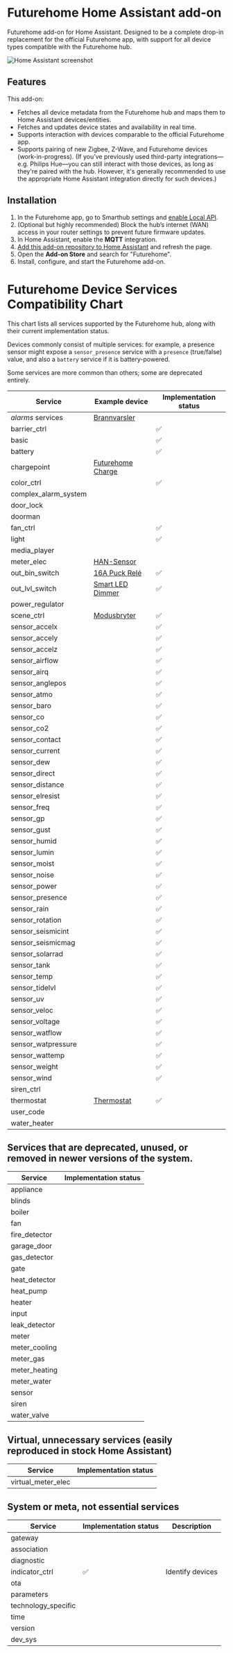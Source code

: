 # Futurehome Home Assistant add-on

Futurehome add-on for Home Assistant. Designed to be a complete drop-in replacement for the official Futurehome app, with support for all device types compatible with the Futurehome hub.

![Home Assistant screenshot](https://raw.githubusercontent.com/adrianjagielak/home-assistant-futurehome/refs/heads/master/assets/home_assistant_screenshot_dark_mode.jpg)

## Features

This add-on:

* Fetches all device metadata from the Futurehome hub and maps them to Home Assistant devices/entities.
* Fetches and updates device states and availability in real time.
* Supports interaction with devices comparable to the official Futurehome app.
* Supports pairing of new Zigbee, Z-Wave, and Futurehome devices (work-in-progress).
  (If you’ve previously used third-party integrations—e.g. Philips Hue—you can still interact with those devices, as long as they're paired with the hub. However, it's generally recommended to use the appropriate Home Assistant integration directly for such devices.)

<!--
todo: pairing
-->

## Installation

1. In the Futurehome app, go to Smarthub settings and [enable Local API](https://support.futurehome.no/hc/no/articles/360033256491-Local-API-access-over-MQTT-Beta).
2. (Optional but highly recommended) Block the hub’s internet (WAN) access in your router settings to prevent future firmware updates.
3. In Home Assistant, enable the **MQTT** integration.
4. [Add this add-on repository to Home Assistant](https://my.home-assistant.io/redirect/supervisor_add_addon_repository/?repository_url=https%3A%2F%2Fgithub.com%2Fadrianjagielak%2Fhome-assistant-futurehome) and refresh the page.
5. Open the **Add-on Store** and search for "Futurehome".
6. Install, configure, and start the Futurehome add-on.

# Futurehome Device Services Compatibility Chart

This chart lists all services supported by the Futurehome hub, along with their current implementation status.

Devices commonly consist of multiple services: for example, a presence sensor might expose a `sensor_presence` service with a `presence` (true/false) value, and also a `battery` service if it is battery-powered.

Some services are more common than others; some are deprecated entirely.

<!--
todo: links to the .ts service implementations below
-->

<!--
| alarm_appliance | | |
| alarm_burglar | | |
| alarm_emergency | | |
| alarm_fire | | |
| alarm_gas | | |
| alarm_health | | |
| alarm_heat | | |
| alarm_lock | | |
| alarm_power | | |
| alarm_siren | | |
| alarm_system | | |
| alarm_time | | |
| alarm_water | | |
| alarm_water_valve | | |
| alarm_weather | | |
 -->

| Service | Example device | Implementation status |
| --- | --- | --- |
| _alarms_ services | [Brannvarsler](https://www.futurehome.io/en_no/shop/brannvarsler-230v) | |
| barrier_ctrl | | ✅ |
| basic | | ✅ |
| battery | | ✅ |
| chargepoint | [Futurehome Charge](https://www.futurehome.io/en_no/shop/charge) | |
| color_ctrl | | ✅ |
| complex_alarm_system | | |
| door_lock | |  |
| doorman | | |
| fan_ctrl | | ✅ |
| light | | ✅ |
| media_player | | |
| meter_elec | [HAN-Sensor](https://www.futurehome.io/en/shop/han-sensor) | |
| out_bin_switch | [16A Puck Relé](https://www.futurehome.io/en_no/shop/puck-relay-16a) | ✅ |
| out_lvl_switch | [Smart LED Dimmer](https://www.futurehome.io/en_no/shop/smart-led-dimmer-polar-white) | ✅ |
| power_regulator | | |
| scene_ctrl | [Modusbryter](https://www.futurehome.io/en_no/shop/modeswitch-white) | ✅ |
| sensor_accelx | | ✅ |
| sensor_accely | | ✅ |
| sensor_accelz | | ✅ |
| sensor_airflow | | ✅ |
| sensor_airq | | ✅ |
| sensor_anglepos | | ✅ |
| sensor_atmo | | ✅ |
| sensor_baro | | ✅ |
| sensor_co | | ✅ |
| sensor_co2 | | ✅ |
| sensor_contact | | ✅ |
| sensor_current | | ✅ |
| sensor_dew | | ✅ |
| sensor_direct | | ✅ |
| sensor_distance | | ✅ |
| sensor_elresist | | ✅ |
| sensor_freq | | ✅ |
| sensor_gp | | ✅ |
| sensor_gust | | ✅ |
| sensor_humid | | ✅ |
| sensor_lumin | | ✅ |
| sensor_moist | | ✅ |
| sensor_noise | | ✅ |
| sensor_power | | ✅ |
| sensor_presence | | ✅ |
| sensor_rain | | ✅ |
| sensor_rotation | | ✅ |
| sensor_seismicint | | ✅ |
| sensor_seismicmag | | ✅ |
| sensor_solarrad | | ✅ |
| sensor_tank | | ✅ |
| sensor_temp | | ✅ |
| sensor_tidelvl | | ✅ |
| sensor_uv | | ✅ |
| sensor_veloc | | ✅ |
| sensor_voltage | | ✅ |
| sensor_watflow | | ✅ |
| sensor_watpressure | | ✅ |
| sensor_wattemp | | ✅ |
| sensor_weight | | ✅ |
| sensor_wind | | ✅ |
| siren_ctrl | | |
| thermostat | [Thermostat](https://www.futurehome.io/en_no/shop/thermostat-w) | ✅ |
| user_code | | |
| water_heater | | |

## Services that are deprecated, unused, or removed in newer versions of the system.

| Service | Implementation status |
| --- | --- |
| appliance | |
| blinds | |
| boiler | |
| fan | |
| fire_detector | |
| garage_door | |
| gas_detector | |
| gate | |
| heat_detector | |
| heat_pump | |
| heater | |
| input | |
| leak_detector | |
| meter | |
| meter_cooling | |
| meter_gas | |
| meter_heating | |
| meter_water | |
| sensor | |
| siren | |
| water_valve | |

## Virtual, unnecessary services (easily reproduced in stock Home Assistant)

| Service | Implementation status |
| --- | --- |
| virtual_meter_elec | |

## System or meta, not essential services

| Service | Implementation status | Description |
| --- | --- | --- |
| gateway | | |
| association | | |
| diagnostic | | |
| indicator_ctrl | ✅ | Identify devices |
| ota | | |
| parameters | | |
| technology_specific | | |
| time | | |
| version | | |
| dev_sys | | |
